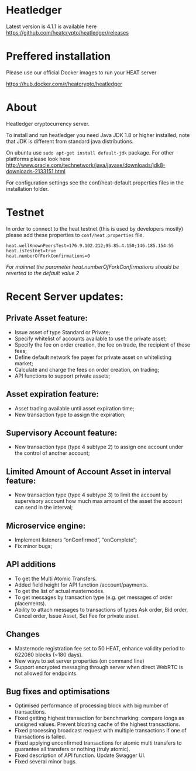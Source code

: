# Heatledger

Latest version is 4.1.1 is available here https://github.com/heatcrypto/heatledger/releases

# Preffered installation

Please use our official Docker images to run your HEAT server

https://hub.docker.com/r/heatcrypto/heatledger

# About

Heatledger cryptocurrency server.

To install and run heatledger you need Java JDK 1.8 or higher installed, note that JDK is different from standard java distributions.

On ubuntu use `sudo apt-get install default-jdk` package. For other platforms please look here http://www.oracle.com/technetwork/java/javase/downloads/jdk8-downloads-2133151.html

For configuration settings see the conf/heat-default.properties files in the installation folder.

# Testnet

In order to connect to the heat testnet (this is used by developers mostly) please add these properties to `conf/heat.properties` file.

```
heat.wellKnownPeersTest=176.9.102.212;95.85.4.150;146.185.154.55
heat.isTestnet=true
heat.numberOfForkConfirmations=0
```

*For mainnet the parameter heat.numberOfForkConfirmations should be reverted to the default value 2*

# Recent Server updates:

## Private Asset feature:

- Issue asset of type Standard or Private;
- Specify whitelist of accounts available to use the private asset;
- Specify the fee on order creation, the fee on trade, the recipient of these fees;
- Define default network fee payer for private asset on whitelisting market;
- Calculate and charge the fees on order creation, on trading;
- API functions to support private assets;

## Asset expiration feature:

- Asset trading available until asset expiration time;
- New transaction type to assign the expiration;

## Supervisory Account feature:

- New transaction type (type 4 subtype 2) to assign one account under the control of another account;

## Limited Amount of Account Asset in interval feature:

- New transaction type (type 4 subtype 3) to limit the account by supervisory account how much max amount of the asset the account can send in the interval;

## Microservice engine:
- Implement listeners “onConfirmed”, “onComplete”;
- Fix minor bugs;

## API additions

- To get the Multi Atomic Transfers.
- Added field height for API function /account/payments.
- To get the list of actual masternodes.
- To get messages by transaction type (e.g. get messages of order placements).
- Ability to attach messages to transactions of types Ask order, Bid order, Cancel order, Issue Asset, Set Fee for private asset.

## Changes

- Masternode registration fee set to 50 HEAT, enhance validity period to 622080 blocks (~180 days).
- New ways to set server properties (on command line)
- Support encrypted messaging through server when direct WebRTC is not allowed for endpoints.

## Bug fixes and optimisations

- Optimised performance of processing block with big number of transactions.
- Fixed getting highest transaction for benchmarking: compare longs as unsigned values. Prevent bloating cache of the highest transactions.
- Fixed processing broadcast request with multiple transactions if one of transactions is failed.
- Fixed applying unconfirmed transactions for atomic multi transfers to guarantee all transfers or nothing (truly atomic).
- Fixed description of API function. Update Swagger UI.
- Fixed several minor bugs.

